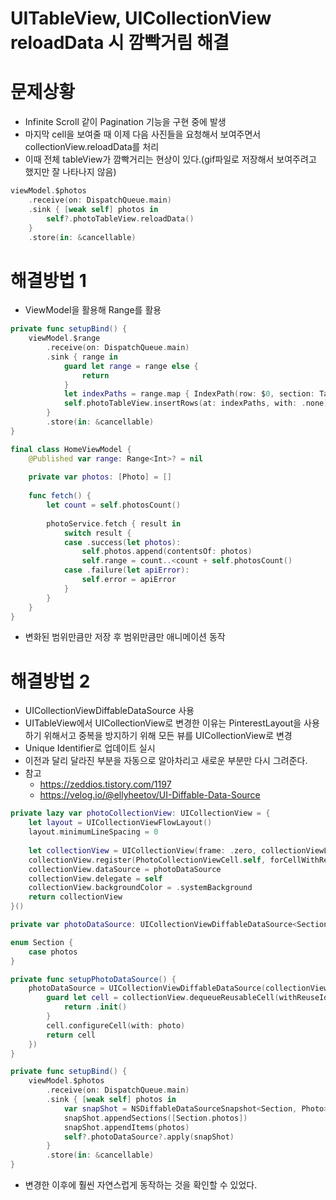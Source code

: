 # UITableView, UICollectionView reloadData 시 깜빡거림 해결

# 문제상황
- Infinite Scroll 같이 Pagination 기능을 구현 중에 발생
- 마지막 cell을 보여줄 때 이제 다음 사진들을 요청해서 보여주면서 collectionView.reloadData를 처리
- 이때 전체 tableView가 깜빡거리는 현상이 있다.(gif파일로 저장해서 보여주려고 했지만 잘 나타나지 않음)

```swift
viewModel.$photos
    .receive(on: DispatchQueue.main)
    .sink { [weak self] photos in
        self?.photoTableView.reloadData()
    }
    .store(in: &cancellable)
```

# 해결방법 1
- ViewModel을 활용해 Range<Int>를 활용

```swift
private func setupBind() {
    viewModel.$range
        .receive(on: DispatchQueue.main)
        .sink { range in
            guard let range = range else {
                return
            }
            let indexPaths = range.map { IndexPath(row: $0, section: TableSection.photos.rawValue) }
            self.photoTableView.insertRows(at: indexPaths, with: .none)
        }
        .store(in: &cancellable)
}

final class HomeViewModel {
    @Published var range: Range<Int>? = nil
    
    private var photos: [Photo] = []
    
    func fetch() {
        let count = self.photosCount()
        
        photoService.fetch { result in
            switch result {
            case .success(let photos):
                self.photos.append(contentsOf: photos)
                self.range = count..<count + self.photosCount()
            case .failure(let apiError):
                self.error = apiError
            }
        }
    }
}
```

- 변화된 범위만큼만 저장 후 범위만큼만 애니메이션 동작

# 해결방법 2
- UICollectionViewDiffableDataSource 사용
- UITableView에서 UICollectionView로 변경한 이유는 PinterestLayout을 사용하기 위해서고 중복을 방지하기 위해 모든 뷰를 UICollectionView로 변경
- Unique Identifier로 업데이트 실시
- 이전과 달리 달라진 부분을 자동으로 알아차리고 새로운 부분만 다시 그려준다.
- 참고
    - https://zeddios.tistory.com/1197
    - https://velog.io/@ellyheetov/UI-Diffable-Data-Source

```swift
private lazy var photoCollectionView: UICollectionView = {
    let layout = UICollectionViewFlowLayout()
    layout.minimumLineSpacing = 0
    
    let collectionView = UICollectionView(frame: .zero, collectionViewLayout: layout)
    collectionView.register(PhotoCollectionViewCell.self, forCellWithReuseIdentifier: PhotoCollectionViewCell.identifier)
    collectionView.dataSource = photoDataSource
    collectionView.delegate = self
    collectionView.backgroundColor = .systemBackground
    return collectionView
}()

private var photoDataSource: UICollectionViewDiffableDataSource<Section, Photo>?

enum Section {
    case photos
}

private func setupPhotoDataSource() {
    photoDataSource = UICollectionViewDiffableDataSource(collectionView: photoCollectionView, cellProvider: { collectionView, indexPath, photo in
        guard let cell = collectionView.dequeueReusableCell(withReuseIdentifier: PhotoCollectionViewCell.identifier, for: indexPath) as? PhotoCollectionViewCell else {
            return .init()
        }
        cell.configureCell(with: photo)
        return cell
    })
}

private func setupBind() {
    viewModel.$photos
        .receive(on: DispatchQueue.main)
        .sink { [weak self] photos in
            var snapShot = NSDiffableDataSourceSnapshot<Section, Photo>()
            snapShot.appendSections([Section.photos])
            snapShot.appendItems(photos)
            self?.photoDataSource?.apply(snapShot)
        }
        .store(in: &cancellable)
}
```

- 변경한 이후에 훨씬 자연스럽게 동작하는 것을 확인할 수 있었다.
